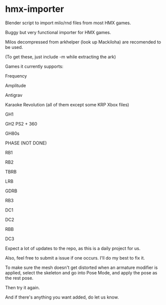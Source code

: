 # hmx-importer
Blender script to import milo/rnd files from most HMX games.

Buggy but very functional importer for HMX games.

Milos decompressed from arkhelper (look up Mackiloha) are recomended to be used.

(To get these, just include -m while extracting the ark)

Games it currently supports:

Frequency

Amplitude

Antigrav

Karaoke Revolution (all of them except some KRP Xbox files)

GH1

GH2 PS2 + 360

GH80s

PHASE (NOT DONE)

RB1

RB2

TBRB

LRB

GDRB

RB3

DC1

DC2

RBB

DC3

Expect a lot of updates to the repo, as this is a daily project for us.

Also, feel free to submit a issue if one occurs. I'll do my best to fix it.

To make sure the mesh doesn't get distorted when an armature modifier is applied, select the skeleton and go into Pose Mode, and apply the pose as the rest pose.

Then try it again.

And if there's anything you want added, do let us know.

